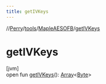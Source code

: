 ```yaml
---
title: getIVKeys
---
```

//[Perry](../../../index.html)/[tools](../index.html)/[MapleAESOFB](index.html)/[getIVKeys](get-i-v-keys.html)



# getIVKeys



[jvm]\
open fun [getIVKeys](get-i-v-keys.html)(): [Array](https://kotlinlang.org/api/latest/jvm/stdlib/kotlin/-array/index.html)<[Byte](https://kotlinlang.org/api/latest/jvm/stdlib/kotlin/-byte/index.html)>




